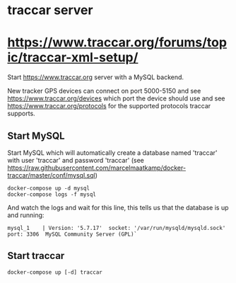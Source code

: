# traccar server

# https://www.traccar.org/forums/topic/traccar-xml-setup/

Start https://www.traccar.org server with a MySQL backend. 

New tracker GPS devices can connect on port 5000-5150 and see https://www.traccar.org/devices which port the device should use and see https://www.traccar.org/protocols for the supported protocols traccar supports. 

## Start MySQL 

Start MySQL which will automatically create a database named 'traccar' with user 'traccar' and password 'traccar' (see https://raw.githubusercontent.com/marcelmaatkamp/docker-traccar/master/conf/mysql.sql)

```
docker-compose up -d mysql
docker-compose logs -f mysql
```

And watch the logs and wait for this line, this tells us that the database is up and running:

```
mysql_1    | Version: '5.7.17'  socket: '/var/run/mysqld/mysqld.sock'  port: 3306  MySQL Community Server (GPL)`
```

## Start traccar

```
docker-compose up [-d] traccar
```
